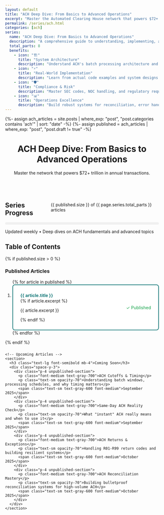 ```yaml
---
layout: default
title: "ACH Deep Dive: From Basics to Advanced Operations"
excerpt: "Master the Automated Clearing House network that powers $72+ trillion in annual transactions. From fundamentals to advanced compliance and operations."
permalink: /series/ach.html
categories: [ach]
series:
  name: "ACH Deep Dive: From Basics to Advanced Operations"
  description: "A comprehensive guide to understanding, implementing, and optimizing ACH payment systems. From basic concepts to advanced compliance, error handling, and operational best practices."
  total_parts: 8
  benefits:
    - icon: "🏗️"
      title: "System Architecture"
      description: "Understand ACH's batch processing architecture and how to build around it."
    - icon: "⚡"
      title: "Real-World Implementation"
      description: "Learn from actual code examples and system designs used in production."
    - icon: "🛡️"
      title: "Compliance & Risk"
      description: "Master SEC codes, NOC handling, and regulatory requirements."
    - icon: "📊"
      title: "Operations Excellence"
      description: "Build robust systems for reconciliation, error handling, and audit trails."
---
```


{%- assign ach_articles = site.posts | where_exp: "post", "post.categories contains 'ach'" | sort: "date" -%}
{%- assign published = ach_articles | where_exp: "post", "post.draft != true" -%}

<div class="mx-auto max-w-3xl">
  <header class="space-y-3 mb-8">
    <h1 class="text-4xl font-bold">ACH Deep Dive: From Basics to Advanced Operations</h1>
    <p class="text-lg opacity-80">Master the network that powers $72+ trillion in annual transactions.</p>
  </header>

  <!-- Series Progress -->
  <div class="card mb-8">
    <div class="flex justify-between items-center mb-4">
      <h2 class="text-xl font-semibold">Series Progress</h2>
      <span class="text-sm opacity-60">{{ published.size }} of {{ page.series.total_parts }} articles</span>
    </div>
    <div style="background: #f0f0f0; height: 8px; border-radius: 4px; overflow: hidden;">
      <div style="background: var(--accent); height: 100%; width: {{ published.size | times: 100.0 | divided_by: page.series.total_parts }}%; border-radius: 4px;"></div>
    </div>
    <p class="text-sm opacity-60 mt-2">Updated weekly • Deep dives on ACH fundamentals and advanced topics</p>
  </div>

  <!-- Table of Contents -->
  <h2 class="text-2xl font-semibold mb-6">Table of Contents</h2>
  
  <div class="space-y-6">
    <!-- Published Articles -->
    {% if published.size > 0 %}
    <section>
      <h3 class="text-lg font-semibold mb-4">Published Articles</h3>
      <ol class="space-y-3">
        {% for article in published %}
        <li>
          <a href="{{ article.url }}" class="published-article-link">
            <div class="flex justify-between items-center">
              <div class="flex-grow">
                <h4 class="font-medium text-accent article-title">{{ article.title }}</h4>
                {% if article.excerpt %}
                <p class="text-sm opacity-70 mt-2">{{ article.excerpt }}</p>
                {% endif %}
              </div>
              <span class="text-sm text-green-600 font-medium published-badge">✓ Published</span>
            </div>
          </a>
        </li>
        {% endfor %}
      </ol>
    </section>
    {% endif %}

    <!-- Upcoming Articles -->
    <section>
      <h3 class="text-lg font-semibold mb-4">Coming Soon</h3>
      <div class="space-y-3">
        <div class="p-4 unpublished-section">
          <p class="font-medium text-gray-700">ACH Cutoffs & Timing</p>
          <p class="text-sm opacity-70">Understanding batch windows, processing schedules, and why timing matters</p>
          <span class="text-sm text-gray-600 font-medium">September 2025</span>
        </div>
        <div class="p-4 unpublished-section">
          <p class="font-medium text-gray-700">Same-Day ACH Reality Check</p>
          <p class="text-sm opacity-70">What "instant" ACH really means and when to use it</p>
          <span class="text-sm text-gray-600 font-medium">September 2025</span>
        </div>
        <div class="p-4 unpublished-section">
          <p class="font-medium text-gray-700">ACH Returns & Exceptions</p>
          <p class="text-sm opacity-70">Handling R01-R99 return codes and building resilient systems</p>
          <span class="text-sm text-gray-600 font-medium">October 2025</span>
        </div>
        <div class="p-4 unpublished-section">
          <p class="font-medium text-gray-700">ACH Reconciliation Mastery</p>
          <p class="text-sm opacity-70">Building bulletproof reconciliation systems for high-volume ACH</p>
          <span class="text-sm text-gray-600 font-medium">October 2025</span>
        </div>
      </div>
    </section>
  </div>
</div>

<style>
.space-y-3 > * + * {
  margin-top: 12px;
}

.space-y-6 > * + * {
  margin-top: 24px;
}

.text-accent {
  color: var(--accent);
  text-decoration: none;
}

.text-accent:hover {
  text-decoration: underline;
}

.text-green-600 {
  color: #16a34a;
}

.text-gray-600 {
  color: #4b5563;
}

.text-gray-500 {
  color: #6b7280;
}

.bg-gray-50 {
  background-color: #f9fafb;
}

/* Published Article Styling - Entire Card Clickable */
.published-article-link {
  display: block;
  border: 2px solid #157878;
  border-radius: 8px;
  background-color: white;
  padding: 1.5rem;
  text-decoration: none;
  color: inherit;
  transition: all 0.2s ease;
}

.published-article-link:hover {
  border-color: #0f6b6b;
  background-color: #f8fffe;
  transform: translateY(-1px);
  box-shadow: 0 4px 12px rgba(21, 120, 120, 0.15);
  text-decoration: none;
}

.published-article-link .article-title {
  color: #157878;
  transition: color 0.2s ease;
}

.published-article-link:hover .article-title {
  color: #0f6b6b;
}

/* Unpublished Article Styling - Clear but Minimalistic */
.unpublished-article {
  border: 2px solid #d1d5db;
  border-radius: 8px;
  background-color: #f9fafb;
  padding: 1.5rem;
  transition: all 0.2s ease;
}

.unpublished-article:hover {
  border-color: #9ca3af;
  background-color: #f3f4f6;
}

/* Spacing improvements */
.article-title {
  margin: 0;
  line-height: 1.4;
}

.published-badge {
  margin-left: 1rem;
  white-space: nowrap;
}

.unpublished-section {
  border: 2px solid #d1d5db;
  border-radius: 8px;
  background-color: #f9fafb;
  transition: all 0.2s ease;
}

.unpublished-section:hover {
  border-color: #9ca3af;
}

.flex {
  display: flex;
}

.justify-between {
  justify-content: space-between;
}

.items-center {
  align-items: center;
}

@media (max-width: 640px) {
  .flex {
    flex-direction: column;
    align-items: flex-start;
    gap: 12px;
  }
  
  .justify-between {
    justify-content: flex-start;
  }
  
  .published-article-link,
  .unpublished-article {
    padding: 1.25rem;
  }
  
  .published-badge {
    margin-left: 0;
    margin-top: 0.5rem;
  }
}
</style>

